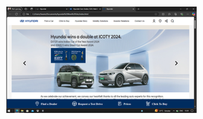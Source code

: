<a href="https://github.com/PranavPatil-45/hyundai-project/blob/main/hyundai%20New%20Site/output.png"></a><img src="output.png">
